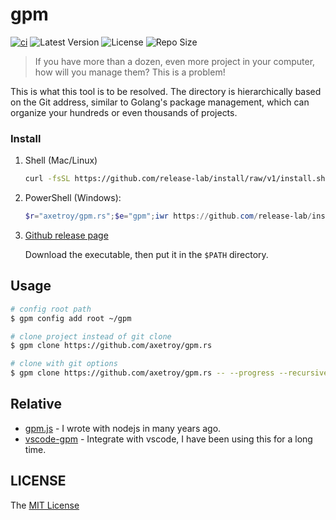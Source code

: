 # gpm

[![ci](https://github.com/axetroy/gpm.rs/actions/workflows/ci.yml/badge.svg)](https://github.com/axetroy/gpm.rs/actions/workflows/ci.yml)
![Latest Version](https://img.shields.io/github/v/release/axetroy/gpm.rs.svg)
![License](https://img.shields.io/github/license/axetroy/gpm.rs.svg)
![Repo Size](https://img.shields.io/github/repo-size/axetroy/gpm.rs.svg)

> If you have more than a dozen, even more project in your computer, how will you manage them? This is a problem!

This is what this tool is to be resolved. The directory is hierarchically based on the Git address, similar to Golang's package management, which can organize your hundreds or even thousands of projects.

### Install

1.  Shell (Mac/Linux)

    ```bash
    curl -fsSL https://github.com/release-lab/install/raw/v1/install.sh | bash -s -- -r=axetroy/gpm.rs -e=gpm
    ```

2.  PowerShell (Windows):

    ```powershell
    $r="axetroy/gpm.rs";$e="gpm";iwr https://github.com/release-lab/install/raw/v1/install.ps1 -useb | iex
    ```

3.  [Github release page](https://github.com/axetroy/gpm.rs/releases)

    Download the executable, then put it in the `$PATH` directory.

## Usage

```sh
# config root path
$ gpm config add root ~/gpm

# clone project instead of git clone
$ gpm clone https://github.com/axetroy/gpm.rs

# clone with git options
$ gpm clone https://github.com/axetroy/gpm.rs -- --progress --recursive
```

## Relative

- [gpm.js](https://github.com/gpmer/gpm.js) - I wrote with nodejs in many years ago.
- [vscode-gpm](https://github.com/axetroy/vscode-gpm) - Integrate with vscode, I have been using this for a long time.

## LICENSE

The [MIT License](LICENSE)
